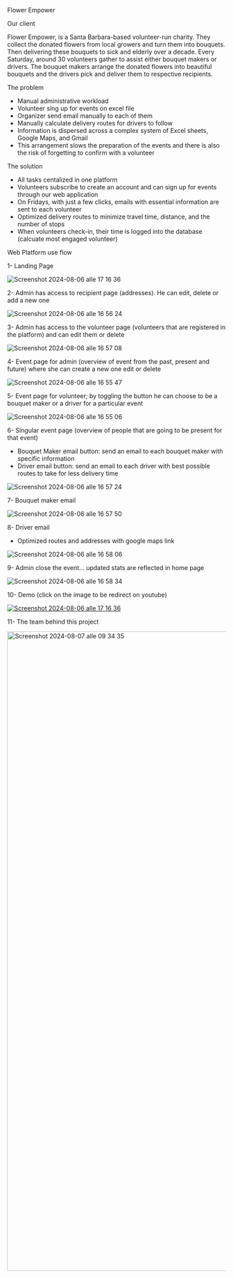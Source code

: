 Flower Empower

Our client

Flower Empower,  is a Santa Barbara-based volunteer-run charity. 
They collect the donated  flowers from local growers and turn them into bouquets. 
Then delivering these bouquets to sick and elderly over a decade.
Every Saturday, around 30 volunteers gather to assist  either bouquet makers or drivers.
The bouquet makers arrange the donated flowers into beautiful bouquets 
and the drivers pick and deliver them to respective recipients.


The problem

* Manual administrative workload
* Volunteer sing up for events on excel file
* Organizer send email manually to each of them
* Manually calculate delivery routes for drivers to follow
* Information is dispersed across a complex system of Excel sheets, Google Maps, and Gmail
* This arrangement slows the preparation of the events and there is also the risk of forgetting to confirm with a volunteer


The solution

* All tasks centalized in one platform
* Volunteers subscribe to create an account and can sign up for events through our web application
* On Fridays, with just a few clicks, emails with essential information are sent to each volunteer
* Optimized delivery routes to minimize travel time, distance, and the number of stops
* When volunteers check-in, their time is logged into the database (calcuate most engaged volunteer)


Web Platform use flow 

1- Landing Page

![Screenshot 2024-08-06 alle 17 16 36](https://github.com/user-attachments/assets/44527329-825e-4abc-bab9-2bbbba104e7e)

2- Admin has access to recipient page (addresses). He can edit, delete or add a new one 


![Screenshot 2024-08-06 alle 16 56 24](https://github.com/user-attachments/assets/8f2c1458-d08a-44df-a0e6-4c5a19c25b53)


3- Admin has access to the volunteer page (volunteers that are registered in the platform) and can edit them or delete


![Screenshot 2024-08-06 alle 16 57 08](https://github.com/user-attachments/assets/a3464355-65df-4113-9b61-126d49e8b524)

4- Event page for admin (overview of event from the past, present and future) where she can create a new one edit or delete

![Screenshot 2024-08-06 alle 16 55 47](https://github.com/user-attachments/assets/46906d8c-fabf-4f20-950f-ed4f29d8a627)

5- Event page for volunteer; by toggling the button he can choose to be a bouquet maker or a driver for a particular event

![Screenshot 2024-08-06 alle 16 55 06](https://github.com/user-attachments/assets/e30f9dd1-de1b-4b85-8f87-c821ea058ad9)


6- Singular event page (overview of people that are going to be present for that event)
   * Bouquet Maker email button: send an email to each bouquet maker with specific information
   * Driver email button: send an email to each driver with best possible routes to take for less delivery time


![Screenshot 2024-08-06 alle 16 57 24](https://github.com/user-attachments/assets/6a26250b-3ced-4825-bef5-ac801c0daede)


7- Bouquet maker email 

![Screenshot 2024-08-06 alle 16 57 50](https://github.com/user-attachments/assets/7db23670-c122-4e1c-be37-f4697c123087)


8- Driver email 
 * Optimized routes and addresses with google maps link

![Screenshot 2024-08-06 alle 16 58 06](https://github.com/user-attachments/assets/f7e288c4-5cb2-4ef8-abbd-8a273db16014)


9- Admin close the event... updated stats are reflected in home page 

![Screenshot 2024-08-06 alle 16 58 34](https://github.com/user-attachments/assets/45cb2898-fdb1-4496-ac99-6ed8211f9efb)

10- Demo (click on the image to be redirect on youtube)

[![Screenshot 2024-08-06 alle 17 16 36](https://github.com/user-attachments/assets/37e5ecd1-53d4-4b04-b115-6744c19a0d5d)
](https://www.youtube.com/watch?v=BDcEc41WqzU)

11- The team behind this project


<img width="1470" alt="Screenshot 2024-08-07 alle 09 34 35" src="https://github.com/user-attachments/assets/6c0e301d-8a47-482b-86b2-e2e8323391c4">














